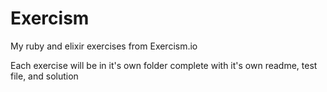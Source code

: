 # Exercism
My ruby and elixir exercises from Exercism.io

Each exercise will be in it's own folder complete with it's own readme, test file, and solution
